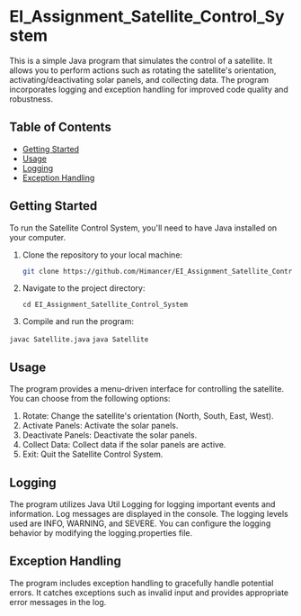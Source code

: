 # EI_Assignment_Satellite_Control_System

This is a simple Java program that simulates the control of a satellite. It allows you to perform actions such as rotating the satellite's orientation, activating/deactivating solar panels, and collecting data. The program incorporates logging and exception handling for improved code quality and robustness.

## Table of Contents

- [Getting Started](#getting-started)
- [Usage](#usage)
- [Logging](#logging)
- [Exception Handling](#exception-handling)

## Getting Started

To run the Satellite Control System, you'll need to have Java installed on your computer.

1. Clone the repository to your local machine:

   ```bash
   git clone https://github.com/Himancer/EI_Assignment_Satellite_Control_System.git

2. Navigate to the project directory:

   `cd EI_Assignment_Satellite_Control_System`

3. Compile and run the program:

  `javac Satellite.java`
  `java Satellite`

## Usage
The program provides a menu-driven interface for controlling the satellite. You can choose from the following options:

1. Rotate: Change the satellite's orientation (North, South, East, West).
2. Activate Panels: Activate the solar panels.
3. Deactivate Panels: Deactivate the solar panels.
4. Collect Data: Collect data if the solar panels are active.
5. Exit: Quit the Satellite Control System.

## Logging
The program utilizes Java Util Logging for logging important events and information. Log messages are displayed in the console. The logging levels used are INFO, WARNING, and SEVERE. You can configure the logging behavior by modifying the logging.properties file.

## Exception Handling
The program includes exception handling to gracefully handle potential errors. It catches exceptions such as invalid input and provides appropriate error messages in the log.

